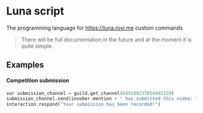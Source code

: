 # Luna script
The programming language for https://luna.rovi.me custom commands
> There will be full documentation in the future and at the moment it is quite simple.

## Examples

#### Competition submission
```py
var submission_channel = guild.get_channel(649188237854402159)
submission_channel.send(invoker.mention + " has submitted this video: " + video_url)
interaction.respond("Your submission has been recorded!")
```
